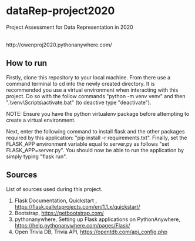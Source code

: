 # dataRep-project2020
Project Assessment for Data Representation in 2020

<br>
http://owenproj2020.pythonanywhere.com/
<br>

## How to run

Firstly, clone this repository to your local machine. From there use a command terminal to cd into the newly created directory. It is recommended you use a virtual environment when interacting with this project. Do so with the follow commands "python -m venv venv" and then ".\venv\Scripts\activate.bat" (to deactive type "deactivate"). 

NOTE: Ensure you have the python virtualenv package before attempting to create a virtual environment.

Next, enter the following command to install flask and the other packages required by this application: "pip install -r requirements.txt". Finally, set the FLASK_APP environment variable equal to server.py as follows "set FLASK_APP=server.py". You should now be able to run the application by simply typing "flask run".
<br>
## Sources 
List of sources used during this project.
1. Flask Documentation, Quickstart , https://flask.palletsprojects.com/en/1.1.x/quickstart/
2. Bootstrap, https://getbootstrap.com/
3. pythonanywhere, Setting up Flask applications on PythonAnywhere, https://help.pythonanywhere.com/pages/Flask/
4. Open Trivia DB, Trivia API, https://opentdb.com/api_config.php
